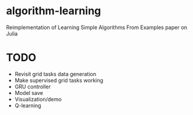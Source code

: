 # algorithm-learning
Reimplementation of Learning Simple Algorithms From Examples paper on Julia

# TODO
- Revisit grid tasks data generation
- Make supervised grid tasks working
- GRU controller
- Model save
- Visualization/demo
- Q-learning
